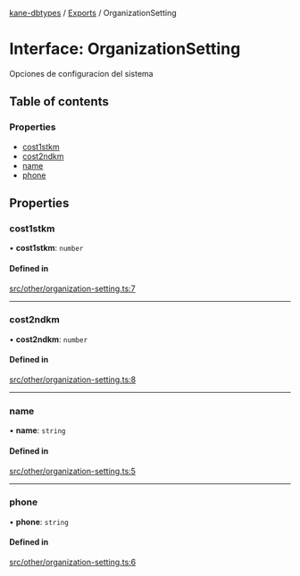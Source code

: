 [kane-dbtypes](../README.md) / [Exports](../modules.md) / OrganizationSetting

# Interface: OrganizationSetting

Opciones de configuracion del sistema

## Table of contents

### Properties

- [cost1stkm](OrganizationSetting.md#cost1stkm)
- [cost2ndkm](OrganizationSetting.md#cost2ndkm)
- [name](OrganizationSetting.md#name)
- [phone](OrganizationSetting.md#phone)

## Properties

### cost1stkm

• **cost1stkm**: `number`

#### Defined in

[src/other/organization-setting.ts:7](https://github.com/gatitolabs/kane-dbtypes/blob/e33ffb5/src/other/organization-setting.ts#L7)

___

### cost2ndkm

• **cost2ndkm**: `number`

#### Defined in

[src/other/organization-setting.ts:8](https://github.com/gatitolabs/kane-dbtypes/blob/e33ffb5/src/other/organization-setting.ts#L8)

___

### name

• **name**: `string`

#### Defined in

[src/other/organization-setting.ts:5](https://github.com/gatitolabs/kane-dbtypes/blob/e33ffb5/src/other/organization-setting.ts#L5)

___

### phone

• **phone**: `string`

#### Defined in

[src/other/organization-setting.ts:6](https://github.com/gatitolabs/kane-dbtypes/blob/e33ffb5/src/other/organization-setting.ts#L6)
